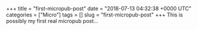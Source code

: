 +++
title = "first-micropub-post"
date = "2018-07-13 04:32:38 +0000 UTC"
categories = ["Micro"]
tags = []
slug = "first-micropub-post"
+++
This is possibly my first real micropub post...
